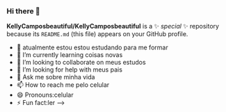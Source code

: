 ### Hi there 👋

**KellyCamposbeautiful/KellyCamposbeautiful** is a ✨ _special_ ✨ repository because its `README.md` (this file) appears on your GitHub profile.

- 🔭 atualmente estou estou estudando para me formar
- 🌱 I’m currently learning coisas novas 
- 👯 I’m looking to collaborate on meus estudos
- 🤔 I’m looking for help with meus pais
- 💬 Ask me sobre minha vida 
- 📫 How to reach me pelo celular
- 😄 Pronouns:celular
- ⚡ Fun fact:ler
-->

